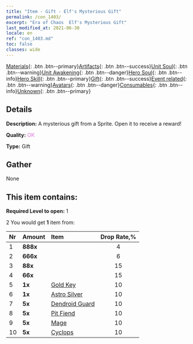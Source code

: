 ```yaml
---
title: "Item - Gift - Elf's Mysterious Gift"
permalink: /con_1403/
excerpt: "Era of Chaos  Elf's Mysterious Gift"
last_modified_at: 2021-06-30
locale: en
ref: "con_1403.md"
toc: false
classes: wide
---
```

 [Materials](/Items/){: .btn .btn--primary}[Artifacts](/Items/Artifacts/){: .btn .btn--success}[Unit Soul](/Items/UnitSoul/){: .btn .btn--warning}[Unit Awakening](/Items/UnitAwakening/){: .btn .btn--danger}[Hero Soul](/Items/HeroSoul/){: .btn .btn--info}[Hero Skill](/Items/HeroSkill/){: .btn .btn--primary}[Gift](/Items/Gift/){: .btn .btn--success}[Event related](/Items/Events/){: .btn .btn--warning}[Avatars](/Items/Avatars/){: .btn .btn--danger}[Consumables](/Items/Consumables/){: .btn .btn--info}[Unknown](/Items/Unknown/){: .btn .btn--primary}

## Details
 **Description:** A mysterious gift from a Sprite. Open it to receive a reward!

 **Quality:** <span style="color: #DA70D6">OK</span>

 **Type:** Gift

## Gather

  None

## This item contains:

 **Required Level to open:** 1

 2 You would get **1** item  from:

  | Nr | Amount |     Item    | Drop Rate,% |
  |:---|:-------|:------------|:---------:|
  | 1 |  **888x** | <i class="fas fa-gem"/> | 4 | 
  | 2 |  **666x** | <i class="fas fa-gem"/> | 6 | 
  | 3 |  **88x** | <i class="fas fa-gem"/> | 15 | 
  | 4 |  **66x** | <i class="fas fa-gem"/> | 15 | 
  | 5 |  **1x** | [Gold Key](/Items/con_783/) | 10 | 
  | 6 |  **1x** | [Astro Silver](/Items/con_969/) | 10 | 
  | 7 |  **5x** | [Dendroid Guard](/Items/unt_203/) | 10 | 
  | 8 |  **5x** | [Pit Fiend](/Items/unt_230/) | 10 | 
  | 9 |  **5x** | [Mage](/Items/unt_238/) | 10 | 
  | 10 |  **5x** | [Cyclops](/Items/unt_222/) | 10 | 
